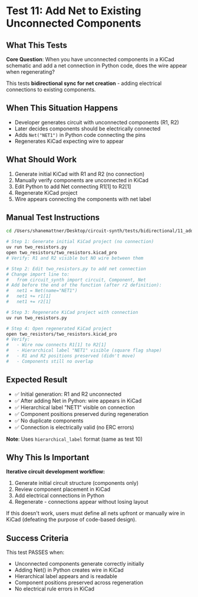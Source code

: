# Test 11: Add Net to Existing Unconnected Components

## What This Tests

**Core Question**: When you have unconnected components in a KiCad schematic and add a net connection in Python code, does the wire appear when regenerating?

This tests **bidirectional sync for net creation** - adding electrical connections to existing components.

## When This Situation Happens

- Developer generates circuit with unconnected components (R1, R2)
- Later decides components should be electrically connected
- Adds `Net("NET1")` in Python code connecting the pins
- Regenerates KiCad expecting wire to appear

## What Should Work

1. Generate initial KiCad with R1 and R2 (no connection)
2. Manually verify components are unconnected in KiCad
3. Edit Python to add Net connecting R1[1] to R2[1]
4. Regenerate KiCad project
5. Wire appears connecting the components with net label

## Manual Test Instructions

```bash
cd /Users/shanemattner/Desktop/circuit-synth/tests/bidirectional/11_add_net_to_components

# Step 1: Generate initial KiCad project (no connection)
uv run two_resistors.py
open two_resistors/two_resistors.kicad_pro
# Verify: R1 and R2 visible but NO wire between them

# Step 2: Edit two_resistors.py to add net connection
# Change import line to:
#   from circuit_synth import circuit, Component, Net
# Add before the end of the function (after r2 definition):
#   net1 = Net(name="NET1")
#   net1 += r1[1]
#   net1 += r2[1]

# Step 3: Regenerate KiCad project with connection
uv run two_resistors.py

# Step 4: Open regenerated KiCad project
open two_resistors/two_resistors.kicad_pro
# Verify:
#   - Wire now connects R1[1] to R2[1]
#   - Hierarchical label "NET1" visible (square flag shape)
#   - R1 and R2 positions preserved (didn't move)
#   - Components still no overlap
```

## Expected Result

- ✅ Initial generation: R1 and R2 unconnected
- ✅ After adding Net in Python: wire appears in KiCad
- ✅ Hierarchical label "NET1" visible on connection
- ✅ Component positions preserved during regeneration
- ✅ No duplicate components
- ✅ Connection is electrically valid (no ERC errors)

**Note**: Uses `hierarchical_label` format (same as test 10)

## Why This Is Important

**Iterative circuit development workflow:**
1. Generate initial circuit structure (components only)
2. Review component placement in KiCad
3. Add electrical connections in Python
4. Regenerate - connections appear without losing layout

If this doesn't work, users must define all nets upfront or manually wire in KiCad (defeating the purpose of code-based design).

## Success Criteria

This test PASSES when:
- Unconnected components generate correctly initially
- Adding Net() in Python creates wire in KiCad
- Hierarchical label appears and is readable
- Component positions preserved across regeneration
- No electrical rule errors in KiCad
